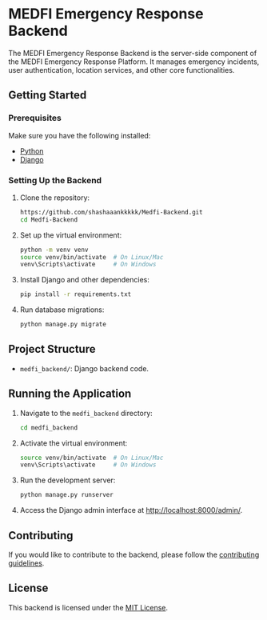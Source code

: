 # MEDFI Emergency Response Backend

The MEDFI Emergency Response Backend is the server-side component of the MEDFI Emergency Response Platform. It manages emergency incidents, user authentication, location services, and other core functionalities.

## Getting Started

### Prerequisites

Make sure you have the following installed:

- [Python](https://www.python.org/downloads/)
- [Django](https://www.djangoproject.com/)

### Setting Up the Backend

1. Clone the repository:

    ```bash
    https://github.com/shashaaankkkkk/Medfi-Backend.git
    cd Medfi-Backend
    ```

2. Set up the virtual environment:

    ```bash
    python -m venv venv
    source venv/bin/activate  # On Linux/Mac
    venv\Scripts\activate     # On Windows
    ```

3. Install Django and other dependencies:

    ```bash
    pip install -r requirements.txt
    ```

4. Run database migrations:

    ```bash
    python manage.py migrate
    ```

## Project Structure

- `medfi_backend/`: Django backend code.

## Running the Application

1. Navigate to the `medfi_backend` directory:

    ```bash
    cd medfi_backend
    ```

2. Activate the virtual environment:

    ```bash
    source venv/bin/activate  # On Linux/Mac
    venv\Scripts\activate     # On Windows
    ```

3. Run the development server:

    ```bash
    python manage.py runserver
    ```

4. Access the Django admin interface at [http://localhost:8000/admin/](http://localhost:8000/admin/).

## Contributing

If you would like to contribute to the backend, please follow the [contributing guidelines](CONTRIBUTING.md).

## License

This backend is licensed under the [MIT License](LICENSE).
